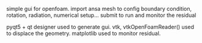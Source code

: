 simple gui for openfoam. 
import ansa mesh to config boundary condition, rotation, radiation, numerical setup... 
submit to run and monitor the residual

pyqt5 + qt designer used to generate gui. 
vtk, vtkOpenFoamReader() used to displace the geometry. 
matplotlib used to monitor residual.

